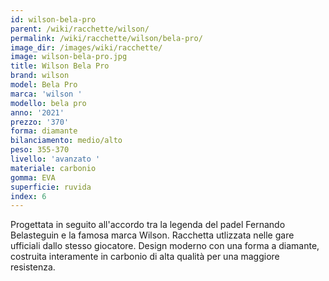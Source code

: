 ```yaml
---
id: wilson-bela-pro
parent: /wiki/racchette/wilson/
permalink: /wiki/racchette/wilson/bela-pro/
image_dir: /images/wiki/racchette/
image: wilson-bela-pro.jpg
title: Wilson Bela Pro
brand: wilson
model: Bela Pro
marca: 'wilson '
modello: bela pro
anno: '2021'
prezzo: '370'
forma: diamante
bilanciamento: medio/alto
peso: 355-370
livello: 'avanzato '
materiale: carbonio
gomma: EVA
superficie: ruvida
index: 6
---
```

Progettata in seguito all'accordo tra la legenda del padel Fernando Belasteguin e la famosa marca Wilson. Racchetta utlizzata nelle gare ufficiali dallo stesso giocatore. Design moderno con una forma a diamante, costruita interamente in carbonio di alta qualità per una maggiore resistenza.